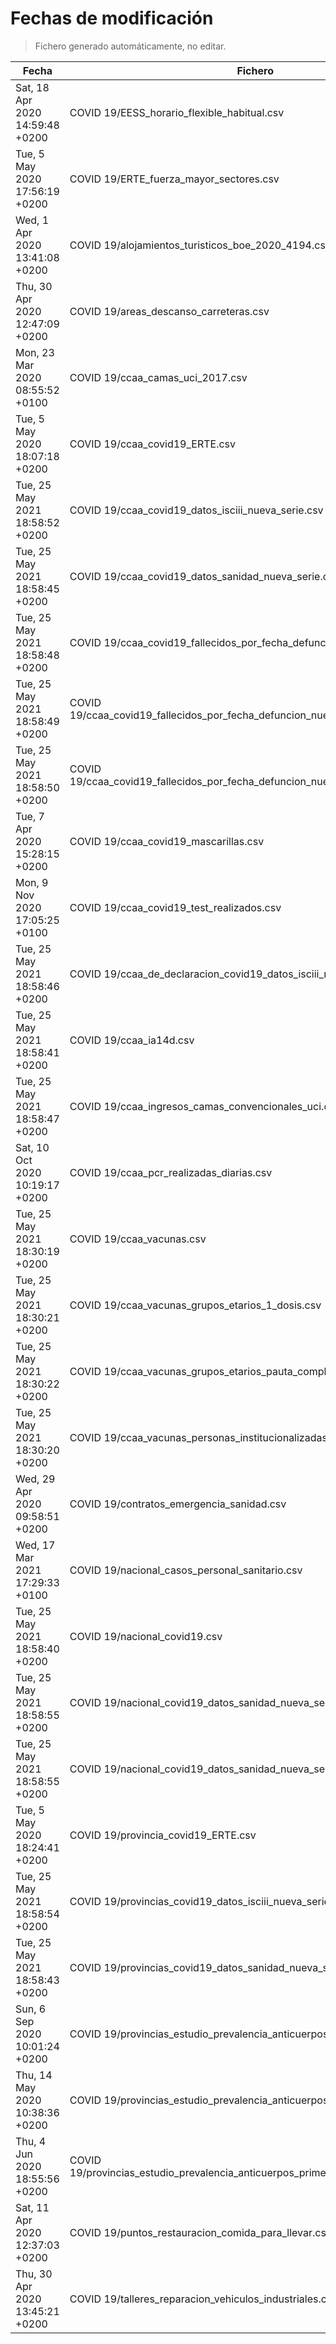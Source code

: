 # Fechas de modificación

> Fichero generado automáticamente, no editar.

| Fecha                           | Fichero                  |
|---------------------------------|--------------------------|
| Sat, 18 Apr 2020 14:59:48 +0200  | COVID 19/EESS_horario_flexible_habitual.csv |
| Tue, 5 May 2020 17:56:19 +0200  | COVID 19/ERTE_fuerza_mayor_sectores.csv |
| Wed, 1 Apr 2020 13:41:08 +0200  | COVID 19/alojamientos_turisticos_boe_2020_4194.csv |
| Thu, 30 Apr 2020 12:47:09 +0200  | COVID 19/areas_descanso_carreteras.csv |
| Mon, 23 Mar 2020 08:55:52 +0100  | COVID 19/ccaa_camas_uci_2017.csv |
| Tue, 5 May 2020 18:07:18 +0200  | COVID 19/ccaa_covid19_ERTE.csv |
| Tue, 25 May 2021 18:58:52 +0200  | COVID 19/ccaa_covid19_datos_isciii_nueva_serie.csv |
| Tue, 25 May 2021 18:58:45 +0200  | COVID 19/ccaa_covid19_datos_sanidad_nueva_serie.csv |
| Tue, 25 May 2021 18:58:48 +0200  | COVID 19/ccaa_covid19_fallecidos_por_fecha_defuncion_nueva_serie.csv |
| Tue, 25 May 2021 18:58:49 +0200  | COVID 19/ccaa_covid19_fallecidos_por_fecha_defuncion_nueva_serie_long.csv |
| Tue, 25 May 2021 18:58:50 +0200  | COVID 19/ccaa_covid19_fallecidos_por_fecha_defuncion_nueva_serie_original.csv |
| Tue, 7 Apr 2020 15:28:15 +0200  | COVID 19/ccaa_covid19_mascarillas.csv |
| Mon, 9 Nov 2020 17:05:25 +0100  | COVID 19/ccaa_covid19_test_realizados.csv |
| Tue, 25 May 2021 18:58:46 +0200  | COVID 19/ccaa_de_declaracion_covid19_datos_isciii_nueva_serie.csv |
| Tue, 25 May 2021 18:58:41 +0200  | COVID 19/ccaa_ia14d.csv |
| Tue, 25 May 2021 18:58:47 +0200  | COVID 19/ccaa_ingresos_camas_convencionales_uci.csv |
| Sat, 10 Oct 2020 10:19:17 +0200  | COVID 19/ccaa_pcr_realizadas_diarias.csv |
| Tue, 25 May 2021 18:30:19 +0200  | COVID 19/ccaa_vacunas.csv |
| Tue, 25 May 2021 18:30:21 +0200  | COVID 19/ccaa_vacunas_grupos_etarios_1_dosis.csv |
| Tue, 25 May 2021 18:30:22 +0200  | COVID 19/ccaa_vacunas_grupos_etarios_pauta_completa.csv |
| Tue, 25 May 2021 18:30:20 +0200  | COVID 19/ccaa_vacunas_personas_institucionalizadas.csv |
| Wed, 29 Apr 2020 09:58:51 +0200  | COVID 19/contratos_emergencia_sanidad.csv |
| Wed, 17 Mar 2021 17:29:33 +0100  | COVID 19/nacional_casos_personal_sanitario.csv |
| Tue, 25 May 2021 18:58:40 +0200  | COVID 19/nacional_covid19.csv |
| Tue, 25 May 2021 18:58:55 +0200  | COVID 19/nacional_covid19_datos_sanidad_nueva_serie.csv |
| Tue, 25 May 2021 18:58:55 +0200  | COVID 19/nacional_covid19_datos_sanidad_nueva_serie_grupos_edad.csv |
| Tue, 5 May 2020 18:24:41 +0200  | COVID 19/provincia_covid19_ERTE.csv |
| Tue, 25 May 2021 18:58:54 +0200  | COVID 19/provincias_covid19_datos_isciii_nueva_serie.csv |
| Tue, 25 May 2021 18:58:43 +0200  | COVID 19/provincias_covid19_datos_sanidad_nueva_serie.csv |
| Sun, 6 Sep 2020 10:01:24 +0200  | COVID 19/provincias_estudio_prevalencia_anticuerpos_final.csv |
| Thu, 14 May 2020 10:38:36 +0200  | COVID 19/provincias_estudio_prevalencia_anticuerpos_primera_ronda.csv |
| Thu, 4 Jun 2020 18:55:56 +0200  | COVID 19/provincias_estudio_prevalencia_anticuerpos_primera_y_segunda_ronda.csv |
| Sat, 11 Apr 2020 12:37:03 +0200  | COVID 19/puntos_restauracion_comida_para_llevar.csv |
| Thu, 30 Apr 2020 13:45:21 +0200  | COVID 19/talleres_reparacion_vehiculos_industriales.csv |
